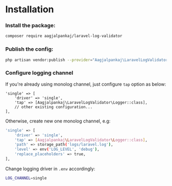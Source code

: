# Installation

### Install the package:
```bash
composer require aagjalpankaj/laravel-log-validator
```

### Publish the config:
```bash
php artisan vendor:publish --provider="Aagjalpankaj\LaravelLogValidator\ServiceProvider"
```

### Configure logging channel

If you're already using monolog channel, just configure `tap` option as below:

```
'single' => [
    'driver' => 'single',
    'tap' => [Aagjalpankaj\LaravelLogValidator\Logger::class],
    // other existing configuration...
],
```

Otherwise, create new one monolog channel, e.g:
```bash
'single' => [
    'driver' => 'single',
    'tap' => [Aagjalpankaj\LaravelLogValidator\Logger::class],
    'path' => storage_path('logs/laravel.log'),
    'level' => env('LOG_LEVEL', 'debug'),
    'replace_placeholders' => true,
],
```

Change logging driver in `.env` accordingly:
```bash
LOG_CHANNEL=single
```
